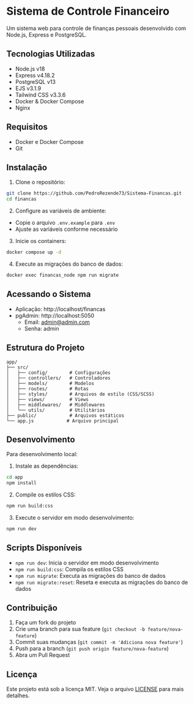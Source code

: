 # Sistema de Controle Financeiro

Um sistema web para controle de finanças pessoais desenvolvido com Node.js, Express e PostgreSQL.

## Tecnologias Utilizadas

- Node.js v18
- Express v4.18.2
- PostgreSQL v13
- EJS v3.1.9
- Tailwind CSS v3.3.6
- Docker & Docker Compose
- Nginx

## Requisitos

- Docker e Docker Compose
- Git

## Instalação

1. Clone o repositório:
```bash
git clone https://github.com/PedroRezende73/Sistema-Financas.git
cd financas
```

2. Configure as variáveis de ambiente:
- Copie o arquivo `.env.example` para `.env`
- Ajuste as variáveis conforme necessário

3. Inicie os containers:
```bash
docker compose up -d
```

4. Execute as migrações do banco de dados:
```bash
docker exec financas_node npm run migrate
```

## Acessando o Sistema

- Aplicação: http://localhost/financas
- pgAdmin: http://localhost:5050
  - Email: admin@admin.com
  - Senha: admin

## Estrutura do Projeto

```
app/
├── src/
│   ├── config/        # Configurações
│   ├── controllers/   # Controladores
│   ├── models/        # Modelos
│   ├── routes/        # Rotas
│   ├── styles/        # Arquivos de estilo (CSS/SCSS)
│   ├── views/         # Views
│   ├── middlewares/   # Middlewares
│   └── utils/         # Utilitários
├── public/            # Arquivos estáticos
└── app.js            # Arquivo principal
```


## Desenvolvimento

Para desenvolvimento local:

1. Instale as dependências:
```bash
cd app
npm install
```

2. Compile os estilos CSS:
```bash
npm run build:css
```

3. Execute o servidor em modo desenvolvimento:
```bash
npm run dev
```

## Scripts Disponíveis

- `npm run dev`: Inicia o servidor em modo desenvolvimento
- `npm run build:css`: Compila os estilos CSS
- `npm run migrate`: Executa as migrações do banco de dados
- `npm run migrate:reset`: Reseta e executa as migrações do banco de dados

## Contribuição

1. Faça um fork do projeto
2. Crie uma branch para sua feature (`git checkout -b feature/nova-feature`)
3. Commit suas mudanças (`git commit -m 'Adiciona nova feature'`)
4. Push para a branch (`git push origin feature/nova-feature`)
5. Abra um Pull Request

## Licença

Este projeto está sob a licença MIT. Veja o arquivo [LICENSE](https://pt.wikipedia.org/wiki/Licen%C3%A7a_MIT) para mais detalhes. 
